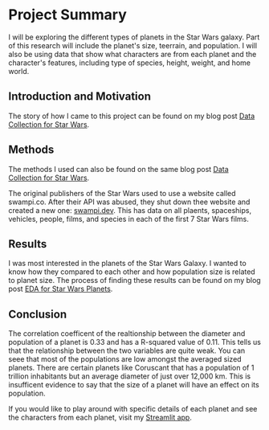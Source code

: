 # Project Summary

I will be exploring the different types of planets in the Star Wars galaxy. Part of this research will include the planet's size, teerrain, and population. I will also be using data that show what characters are from each planet and the character's features, including type of species, height, weight, and home world.

## Introduction and Motivation

The story of how I came to this project can be found on my blog post [Data Collection for Star Wars](https://boi-andy.github.io/my-blog/2023/11/10/data-collection.html).

## Methods

The methods I used can also be found on the same blog post [Data Collection for Star Wars](https://boi-andy.github.io/my-blog/2023/11/10/data-collection.html). <br>

The original publishers of the Star Wars used to use a website called swampi.co. After their API was abused, they shut down thee website and created a new one: [swampi.dev](https://swapi.dev/). This has data on all plaents, spaceships, vehicles, people, films, and species in each of the first 7 Star Wars films. 

## Results

I was most interested in the planets of the Star Wars Galaxy. I wanted to know how they compared to each other and how population size is related to planet size.  The process of finding these results can be found on my blog post [EDA for Star Wars Planets](https://boi-andy.github.io/my-blog/2023/11/14/EDA.html).

## Conclusion

The correlation coefficent of the realtionship between the diameter and population of a planet is 0.33 and has a R-squared value of 0.11. This tells us that the relationship between the two variables are quite weak. You can seee that most of the populations are low amongst the averaged sized planets. There are certain planets like Coruscant that has a population of 1 trillion inhabitants but an average diameter of just over 12,000 km. This is insufficent evidence to say that the size of a planet will have an effect on its population.

If you would like to play around with specific details of each planet and see the characters from each planet, visit my [Streamlit app](https://starwarsplanets.streamlit.app/).

